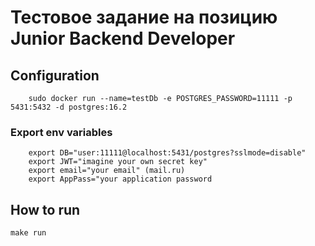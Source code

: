 # Тестовое задание на позицию Junior Backend Developer

<h2>Configuration</h2>

```
    sudo docker run --name=testDb -e POSTGRES_PASSWORD=11111 -p 5431:5432 -d postgres:16.2
```

<h3>Export env variables</h3>

```
    export DB="user:11111@localhost:5431/postgres?sslmode=disable" 
    export JWT="imagine your own secret key" 
    export email="your email" (mail.ru) 
    export AppPass="your application password 
```

<h2>How to run</h2>

``` make run ```